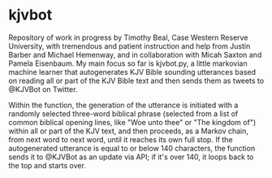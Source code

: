 # kjvbot
Repository of work in progress by Timothy Beal, Case Western Reserve University, with tremendous and patient instruction and help from Justin Barber and Michael Hemenway, and in collaboration with Micah Saxton and Pamela Eisenbaum. My main focus so far is kjvbot.py, a little markovian machine learner that autogenerates KJV Bible sounding utterances based on reading all or part of the KJV Bible text and then sends them as tweets to @KJVBot on Twitter.

Within the function, the generation of the utterance is initiated with a randomly selected three-word biblical phrase (selected from a list of common biblical opening lines, like "Woe unto thee" or "The kingdom of") within all or part of the KJV text, and then proceeds, as a Markov chain, from next word to next word, until it reaches its own full stop. If the autogenerated utterance is equal to or below 140 characters, the function sends it to @KJVBot as an update via API; if it's over 140, it loops back to the top and starts over.
